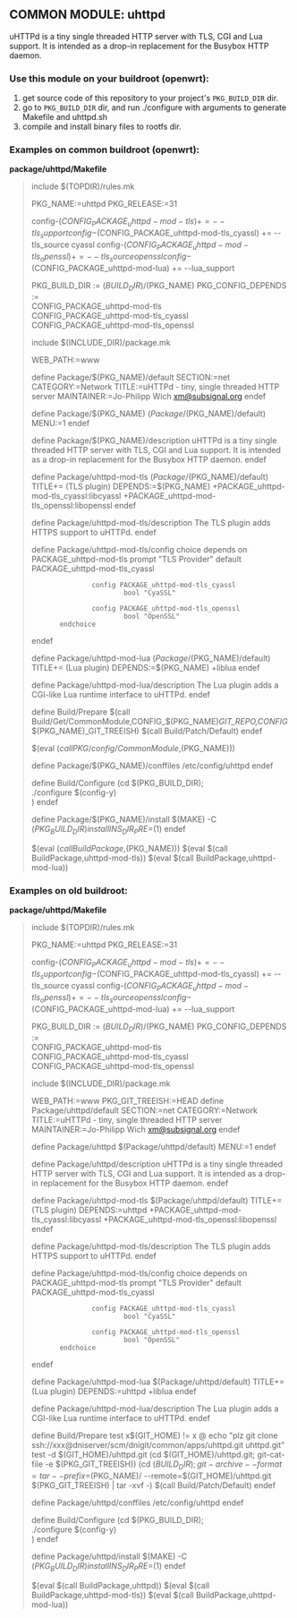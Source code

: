 ## COMMON MODULE: uhttpd

uHTTPd is a tiny single threaded HTTP server with TLS, CGI and Lua support. It is intended as a drop-in replacement for the Busybox HTTP daemon.

### Use this module on your buildroot (openwrt):

1. get source code of this repository to your project's `PKG_BUILD_DIR` dir.
2. go to `PKG_BUILD_DIR` dir, and run ./configure with arguments to generate Makefile and uhttpd.sh
3. compile and install binary files to rootfs dir.

### Examples on common buildroot (openwrt):

**package/uhttpd/Makefile**

>    include $(TOPDIR)/rules.mk
>    
>    PKG_NAME:=uhttpd
>    PKG_RELEASE:=31
>    
>    config-$(CONFIG_PACKAGE_uhttpd-mod-tls)		+= --tls_support
>    config-$(CONFIG_PACKAGE_uhttpd-mod-tls_cyassl)	+= --tls_source cyassl
>    config-$(CONFIG_PACKAGE_uhttpd-mod-tls_openssl)	+= --tls_source openssl
>    config-$(CONFIG_PACKAGE_uhttpd-mod-lua)		+= --lua_support
>    
>    PKG_BUILD_DIR := $(BUILD_DIR)/$(PKG_NAME)
>    PKG_CONFIG_DEPENDS := \
>    	CONFIG_PACKAGE_uhttpd-mod-tls \
>    	CONFIG_PACKAGE_uhttpd-mod-tls_cyassl \
>    	CONFIG_PACKAGE_uhttpd-mod-tls_openssl
>    
>    include $(INCLUDE_DIR)/package.mk
>    
>    WEB_PATH:=www
>    
>    define Package/$(PKG_NAME)/default
>      SECTION:=net
>      CATEGORY:=Network
>      TITLE:=uHTTPd - tiny, single threaded HTTP server
>      MAINTAINER:=Jo-Philipp Wich <xm@subsignal.org>
>    endef
>    
>    define Package/$(PKG_NAME)
>      $(Package/$(PKG_NAME)/default)
>      MENU:=1
>    endef
>    
>    define Package/$(PKG_NAME)/description
>     uHTTPd is a tiny single threaded HTTP server with TLS, CGI and Lua
>     support. It is intended as a drop-in replacement for the Busybox
>     HTTP daemon.
>    endef
>    
>    
>    define Package/uhttpd-mod-tls
>      $(Package/$(PKG_NAME)/default)
>      TITLE+= (TLS plugin)
>      DEPENDS:=$(PKG_NAME) +PACKAGE_uhttpd-mod-tls_cyassl:libcyassl +PACKAGE_uhttpd-mod-tls_openssl:libopenssl
>    endef
>    
>    define Package/uhttpd-mod-tls/description
>     The TLS plugin adds HTTPS support to uHTTPd.
>    endef
>    
>    define Package/uhttpd-mod-tls/config
>            choice
>                    depends on PACKAGE_uhttpd-mod-tls
>                    prompt "TLS Provider"
>                    default PACKAGE_uhttpd-mod-tls_cyassl
>    
>                    config PACKAGE_uhttpd-mod-tls_cyassl
>                            bool "CyaSSL"
>    
>                    config PACKAGE_uhttpd-mod-tls_openssl
>                            bool "OpenSSL"
>            endchoice
>    endef
>    
>    define Package/uhttpd-mod-lua
>      $(Package/$(PKG_NAME)/default)
>      TITLE+= (Lua plugin)
>      DEPENDS:=$(PKG_NAME) +liblua
>    endef
>    
>    define Package/uhttpd-mod-lua/description
>     The Lua plugin adds a CGI-like Lua runtime interface to uHTTPd.
>    endef
>    
>    define Build/Prepare
>    	$(call Build/Get/CommonModule,CONFIG_$(PKG_NAME)_GIT_REPO,CONFIG_$(PKG_NAME)_GIT_TREEISH)
>    	$(call Build/Patch/Default)
>    endef
>    
>    $(eval $(call PKG/config/CommonModule,$(PKG_NAME)))
>    
>    define Package/$(PKG_NAME)/conffiles
>    /etc/config/uhttpd
>    endef
>    
>    define Build/Configure
>    	(cd $(PKG_BUILD_DIR); \
>    		./configure $(config-y) \
>    	)
>    endef
>    
>    define Package/$(PKG_NAME)/install
>    	$(MAKE) -C $(PKG_BUILD_DIR) install INS_DIR_PRE=$(1)
>    endef
>    
>    $(eval $(call BuildPackage,$(PKG_NAME)))
>    $(eval $(call BuildPackage,uhttpd-mod-tls))
>    $(eval $(call BuildPackage,uhttpd-mod-lua))

### Examples on old buildroot:

**package/uhttpd/Makefile**

>    include $(TOPDIR)/rules.mk
>    
>    PKG_NAME:=uhttpd
>    PKG_RELEASE:=31
>    
>    config-$(CONFIG_PACKAGE_uhttpd-mod-tls)		+= --tls_support
>    config-$(CONFIG_PACKAGE_uhttpd-mod-tls_cyassl)	+= --tls_source cyassl
>    config-$(CONFIG_PACKAGE_uhttpd-mod-tls_openssl)	+= --tls_source openssl
>    config-$(CONFIG_PACKAGE_uhttpd-mod-lua)		+= --lua_support
>    
>    PKG_BUILD_DIR := $(BUILD_DIR)/$(PKG_NAME)
>    PKG_CONFIG_DEPENDS := \
>    	CONFIG_PACKAGE_uhttpd-mod-tls \
>    	CONFIG_PACKAGE_uhttpd-mod-tls_cyassl \
>    	CONFIG_PACKAGE_uhttpd-mod-tls_openssl
>    
>    include $(INCLUDE_DIR)/package.mk
>    
>    WEB_PATH:=www
>    PKG_GIT_TREEISH:=HEAD
>    define Package/uhttpd/default
>      SECTION:=net
>      CATEGORY:=Network
>      TITLE:=uHTTPd - tiny, single threaded HTTP server
>      MAINTAINER:=Jo-Philipp Wich <xm@subsignal.org>
>    endef
>    
>    define Package/uhttpd
>      $(Package/uhttpd/default)
>      MENU:=1
>    endef
>    
>    define Package/uhttpd/description
>     uHTTPd is a tiny single threaded HTTP server with TLS, CGI and Lua
>     support. It is intended as a drop-in replacement for the Busybox
>     HTTP daemon.
>    endef
>    
>    
>    define Package/uhttpd-mod-tls
>      $(Package/uhttpd/default)
>      TITLE+= (TLS plugin)
>      DEPENDS:=uhttpd +PACKAGE_uhttpd-mod-tls_cyassl:libcyassl +PACKAGE_uhttpd-mod-tls_openssl:libopenssl
>    endef
>    
>    define Package/uhttpd-mod-tls/description
>     The TLS plugin adds HTTPS support to uHTTPd.
>    endef
>    
>    define Package/uhttpd-mod-tls/config
>            choice
>                    depends on PACKAGE_uhttpd-mod-tls
>                    prompt "TLS Provider"
>                    default PACKAGE_uhttpd-mod-tls_cyassl
>    
>                    config PACKAGE_uhttpd-mod-tls_cyassl
>                            bool "CyaSSL"
>    
>                    config PACKAGE_uhttpd-mod-tls_openssl
>                            bool "OpenSSL"
>            endchoice
>    endef
>    
>    define Package/uhttpd-mod-lua
>      $(Package/uhttpd/default)
>      TITLE+= (Lua plugin)
>      DEPENDS:=uhttpd +liblua
>    endef
>    
>    define Package/uhttpd-mod-lua/description
>     The Lua plugin adds a CGI-like Lua runtime interface to uHTTPd.
>    endef
>    
>    define Build/Prepare
>    	test x$(GIT_HOME) != x
>    	@ echo "plz git clone ssh://xxx@dniserver/scm/dnigit/common/apps/uhttpd.git uhttpd.git"
>    	test -d $(GIT_HOME)/uhttpd.git
>    	(cd $(GIT_HOME)/uhttpd.git; git-cat-file -e $(PKG_GIT_TREEISH))
>    	(cd $(BUILD_DIR); git-archive --format=tar --prefix=$(PKG_NAME)/ --remote=$(GIT_HOME)/uhttpd.git $(PKG_GIT_TREEISH) | tar -xvf -)
>    	$(call Build/Patch/Default)
>    endef
>    
>    define Package/uhttpd/conffiles
>    /etc/config/uhttpd
>    endef
>    
>    define Build/Configure
>    	(cd $(PKG_BUILD_DIR); \
>    		./configure $(config-y) \
>    	)
>    endef
>    
>    define Package/uhttpd/install
>    	$(MAKE) -C $(PKG_BUILD_DIR) install INS_DIR_PRE=$(1)
>    endef
>    
>    $(eval $(call BuildPackage,uhttpd))
>    $(eval $(call BuildPackage,uhttpd-mod-tls))
>    $(eval $(call BuildPackage,uhttpd-mod-lua))
